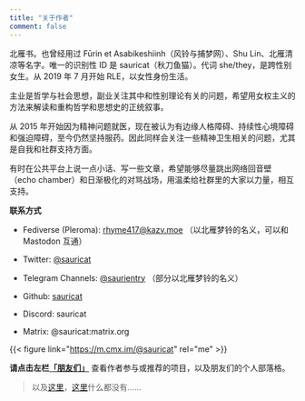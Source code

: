 ```yaml
---
title: "关于作者"
comment: false
---
```


北雁书。也曾经用过 Fūrin et Asabikeshiinh（风铃与捕梦网）、Shu Lin、北雁清凉等名字。唯一的识别性 ID 是 sauricat（秋刀鱼猫）。代词 she/they，是跨性别女生。从 2019 年 7 月开始 RLE，以女性身份生活。

主业是哲学与社会思想，副业关注其中和性别理论有关的问题，希望用女权主义的方法来解读和重构哲学和思想史的正统叙事。

从 2015 年开始因为精神问题就医，现在被认为有边缘人格障碍、持续性心境障碍和强迫障碍，至今仍然坚持服药。因此同样会关注一些精神卫生相关的问题，尤其是自我和社群支持方面。

有时在公共平台上说一点小话、写一些文章，希望能够尽量跳出网络回音壁（echo chamber）和日渐极化的对骂战场，用温柔给社群里的大家以力量，相互支持。

**联系方式**

* Fediverse (Pleroma): [rhyme417@kazv.moe](https://kazv.moe/users/rhyme417) （以北雁梦铃的名义，可以和 Mastodon 互通）

* Twitter: [@sauricat](https://twitter.com/sauricat)
 
* Telegram Channels: [@saurientry](https://t.me/saurientry) （部分以北雁梦铃的名义）

* Github: [sauricat](https://github.com/sauricat)

* Discord: sauricat

* Matrix: @sauricat:matrix.org

{{< figure link="https://m.cmx.im/@sauricat" rel="me" >}}

**请点击左栏[「朋友们」](../friends)** 查看作者参与或推荐的项目，以及朋友们的个人部落格。

> 以及[这里](../fragments)，[这里](../fragments)什么都没有……
